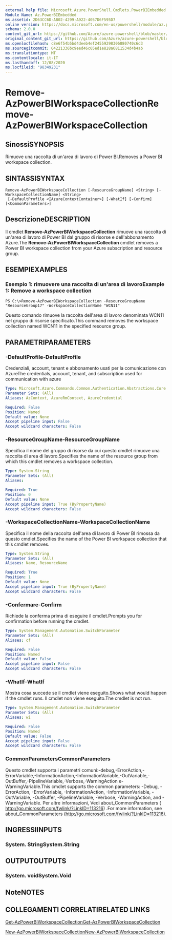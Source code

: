 ```yaml
---
external help file: Microsoft.Azure.PowerShell.Cmdlets.PowerBIEmbedded.dll-Help.xml
Module Name: Az.PowerBIEmbedded
ms.assetid: 2D63CC6D-AB02-4299-A922-4057D6F595D7
online version: https://docs.microsoft.com/en-us/powershell/module/az.powerbiembedded/remove-azpowerbiworkspacecollection
schema: 2.0.0
content_git_url: https://github.com/Azure/azure-powershell/blob/master/src/PowerBIEmbedded/PowerBIEmbedded/help/Remove-AzPowerBIWorkspaceCollection.md
original_content_git_url: https://github.com/Azure/azure-powershell/blob/master/src/PowerBIEmbedded/PowerBIEmbedded/help/Remove-AzPowerBIWorkspaceCollection.md
ms.openlocfilehash: c8e6f54b5bd4deeb4ef24559298306880740c6d3
ms.sourcegitcommit: 04221336bc9eed46c05ed1e828a6811534d4b4ab
ms.translationtype: MT
ms.contentlocale: it-IT
ms.lasthandoff: 12/08/2020
ms.locfileid: "98349231"
---
```

# <span data-ttu-id="5f3ea-101">Remove-AzPowerBIWorkspaceCollection</span><span class="sxs-lookup"><span data-stu-id="5f3ea-101">Remove-AzPowerBIWorkspaceCollection</span></span>

## <span data-ttu-id="5f3ea-102">Sinossi</span><span class="sxs-lookup"><span data-stu-id="5f3ea-102">SYNOPSIS</span></span>
<span data-ttu-id="5f3ea-103">Rimuove una raccolta di un'area di lavoro di Power BI.</span><span class="sxs-lookup"><span data-stu-id="5f3ea-103">Removes a Power BI workspace collection.</span></span>

## <span data-ttu-id="5f3ea-104">SINTASSI</span><span class="sxs-lookup"><span data-stu-id="5f3ea-104">SYNTAX</span></span>

```
Remove-AzPowerBIWorkspaceCollection [-ResourceGroupName] <String> [-WorkspaceCollectionName] <String>
 [-DefaultProfile <IAzureContextContainer>] [-WhatIf] [-Confirm] [<CommonParameters>]
```

## <span data-ttu-id="5f3ea-105">Descrizione</span><span class="sxs-lookup"><span data-stu-id="5f3ea-105">DESCRIPTION</span></span>
<span data-ttu-id="5f3ea-106">Il cmdlet **Remove-AzPowerBIWorkspaceCollection** rimuove una raccolta di un'area di lavoro di Power BI dal gruppo di risorse e dell'abbonamento Azure.</span><span class="sxs-lookup"><span data-stu-id="5f3ea-106">The **Remove-AzPowerBIWorkspaceCollection** cmdlet removes a Power BI workspace collection from your Azure subscription and resource group.</span></span>

## <span data-ttu-id="5f3ea-107">ESEMPI</span><span class="sxs-lookup"><span data-stu-id="5f3ea-107">EXAMPLES</span></span>

### <span data-ttu-id="5f3ea-108">Esempio 1: rimuovere una raccolta di un'area di lavoro</span><span class="sxs-lookup"><span data-stu-id="5f3ea-108">Example 1: Remove a workspace collection</span></span>
```
PS C:\>Remove-AzPowerBIWorkspaceCollection -ResourceGroupName "ResourceGroup17" -WorkspaceCollectionName "WCN11"
```

<span data-ttu-id="5f3ea-109">Questo comando rimuove la raccolta dell'area di lavoro denominata WCN11 nel gruppo di risorse specificato.</span><span class="sxs-lookup"><span data-stu-id="5f3ea-109">This command removes the workspace collection named WCN11 in the specified resource group.</span></span>

## <span data-ttu-id="5f3ea-110">PARAMETRI</span><span class="sxs-lookup"><span data-stu-id="5f3ea-110">PARAMETERS</span></span>

### <span data-ttu-id="5f3ea-111">-DefaultProfile</span><span class="sxs-lookup"><span data-stu-id="5f3ea-111">-DefaultProfile</span></span>
<span data-ttu-id="5f3ea-112">Credenziali, account, tenant e abbonamento usati per la comunicazione con Azure</span><span class="sxs-lookup"><span data-stu-id="5f3ea-112">The credentials, account, tenant, and subscription used for communication with azure</span></span>

```yaml
Type: Microsoft.Azure.Commands.Common.Authentication.Abstractions.Core.IAzureContextContainer
Parameter Sets: (All)
Aliases: AzContext, AzureRmContext, AzureCredential

Required: False
Position: Named
Default value: None
Accept pipeline input: False
Accept wildcard characters: False
```

### <span data-ttu-id="5f3ea-113">-ResourceGroupName</span><span class="sxs-lookup"><span data-stu-id="5f3ea-113">-ResourceGroupName</span></span>
<span data-ttu-id="5f3ea-114">Specifica il nome del gruppo di risorse da cui questo cmdlet rimuove una raccolta di area di lavoro.</span><span class="sxs-lookup"><span data-stu-id="5f3ea-114">Specifies the name of the resource group from which this cmdlet removes a workspace collection.</span></span>

```yaml
Type: System.String
Parameter Sets: (All)
Aliases:

Required: True
Position: 0
Default value: None
Accept pipeline input: True (ByPropertyName)
Accept wildcard characters: False
```

### <span data-ttu-id="5f3ea-115">-WorkspaceCollectionName</span><span class="sxs-lookup"><span data-stu-id="5f3ea-115">-WorkspaceCollectionName</span></span>
<span data-ttu-id="5f3ea-116">Specifica il nome della raccolta dell'area di lavoro di Power BI rimossa da questo cmdlet.</span><span class="sxs-lookup"><span data-stu-id="5f3ea-116">Specifies the name of the Power BI workspace collection that this cmdlet removes.</span></span>

```yaml
Type: System.String
Parameter Sets: (All)
Aliases: Name, ResourceName

Required: True
Position: 1
Default value: None
Accept pipeline input: True (ByPropertyName)
Accept wildcard characters: False
```

### <span data-ttu-id="5f3ea-117">-Confermare</span><span class="sxs-lookup"><span data-stu-id="5f3ea-117">-Confirm</span></span>
<span data-ttu-id="5f3ea-118">Richiede la conferma prima di eseguire il cmdlet.</span><span class="sxs-lookup"><span data-stu-id="5f3ea-118">Prompts you for confirmation before running the cmdlet.</span></span>

```yaml
Type: System.Management.Automation.SwitchParameter
Parameter Sets: (All)
Aliases: cf

Required: False
Position: Named
Default value: False
Accept pipeline input: False
Accept wildcard characters: False
```

### <span data-ttu-id="5f3ea-119">-WhatIf</span><span class="sxs-lookup"><span data-stu-id="5f3ea-119">-WhatIf</span></span>
<span data-ttu-id="5f3ea-120">Mostra cosa succede se il cmdlet viene eseguito.</span><span class="sxs-lookup"><span data-stu-id="5f3ea-120">Shows what would happen if the cmdlet runs.</span></span>
<span data-ttu-id="5f3ea-121">Il cmdlet non viene eseguito.</span><span class="sxs-lookup"><span data-stu-id="5f3ea-121">The cmdlet is not run.</span></span>

```yaml
Type: System.Management.Automation.SwitchParameter
Parameter Sets: (All)
Aliases: wi

Required: False
Position: Named
Default value: False
Accept pipeline input: False
Accept wildcard characters: False
```

### <span data-ttu-id="5f3ea-122">CommonParameters</span><span class="sxs-lookup"><span data-stu-id="5f3ea-122">CommonParameters</span></span>
<span data-ttu-id="5f3ea-123">Questo cmdlet supporta i parametri comuni:-debug,-ErrorAction,-ErrorVariable,-InformationAction,-InformationVariable,-OutVariable,-OutBuffer,-PipelineVariable,-Verbose,-WarningAction e-WarningVariable.</span><span class="sxs-lookup"><span data-stu-id="5f3ea-123">This cmdlet supports the common parameters: -Debug, -ErrorAction, -ErrorVariable, -InformationAction, -InformationVariable, -OutVariable, -OutBuffer, -PipelineVariable, -Verbose, -WarningAction, and -WarningVariable.</span></span> <span data-ttu-id="5f3ea-124">Per altre informazioni, Vedi about_CommonParameters ( http://go.microsoft.com/fwlink/?LinkID=113216) .</span><span class="sxs-lookup"><span data-stu-id="5f3ea-124">For more information, see about_CommonParameters (http://go.microsoft.com/fwlink/?LinkID=113216).</span></span>

## <span data-ttu-id="5f3ea-125">INGRESSI</span><span class="sxs-lookup"><span data-stu-id="5f3ea-125">INPUTS</span></span>

### <span data-ttu-id="5f3ea-126">System. String</span><span class="sxs-lookup"><span data-stu-id="5f3ea-126">System.String</span></span>

## <span data-ttu-id="5f3ea-127">OUTPUT</span><span class="sxs-lookup"><span data-stu-id="5f3ea-127">OUTPUTS</span></span>

### <span data-ttu-id="5f3ea-128">System. void</span><span class="sxs-lookup"><span data-stu-id="5f3ea-128">System.Void</span></span>

## <span data-ttu-id="5f3ea-129">Note</span><span class="sxs-lookup"><span data-stu-id="5f3ea-129">NOTES</span></span>

## <span data-ttu-id="5f3ea-130">COLLEGAMENTI CORRELATI</span><span class="sxs-lookup"><span data-stu-id="5f3ea-130">RELATED LINKS</span></span>

[<span data-ttu-id="5f3ea-131">Get-AzPowerBIWorkspaceCollection</span><span class="sxs-lookup"><span data-stu-id="5f3ea-131">Get-AzPowerBIWorkspaceCollection</span></span>](./Get-AzPowerBIWorkspaceCollection.md)

[<span data-ttu-id="5f3ea-132">New-AzPowerBIWorkspaceCollection</span><span class="sxs-lookup"><span data-stu-id="5f3ea-132">New-AzPowerBIWorkspaceCollection</span></span>](./New-AzPowerBIWorkspaceCollection.md)


